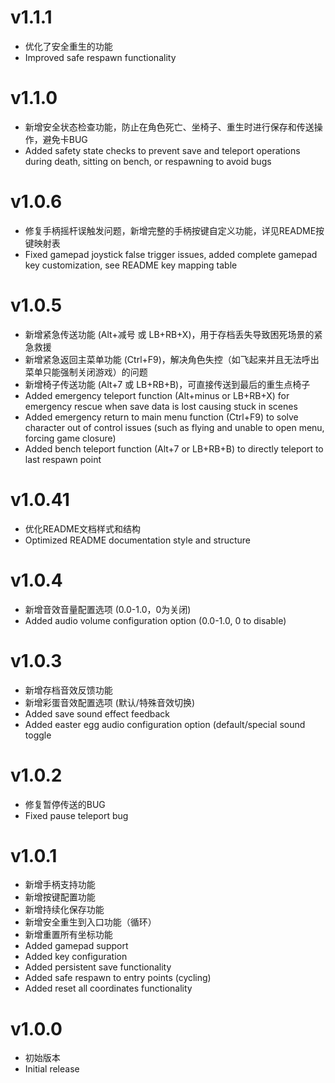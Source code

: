# v1.1.1
* 优化了安全重生的功能
* Improved safe respawn functionality

# v1.1.0
* 新增安全状态检查功能，防止在角色死亡、坐椅子、重生时进行保存和传送操作，避免卡BUG
* Added safety state checks to prevent save and teleport operations during death, sitting on bench, or respawning to avoid bugs

# v1.0.6
* 修复手柄摇杆误触发问题，新增完整的手柄按键自定义功能，详见README按键映射表
* Fixed gamepad joystick false trigger issues, added complete gamepad key customization, see README key mapping table

# v1.0.5
* 新增紧急传送功能 (Alt+减号 或 LB+RB+X)，用于存档丢失导致困死场景的紧急救援
* 新增紧急返回主菜单功能 (Ctrl+F9)，解决角色失控（如飞起来并且无法呼出菜单只能强制关闭游戏）的问题
* 新增椅子传送功能 (Alt+7 或 LB+RB+B)，可直接传送到最后的重生点椅子
* Added emergency teleport function (Alt+minus or LB+RB+X) for emergency rescue when save data is lost causing stuck in scenes
* Added emergency return to main menu function (Ctrl+F9) to solve character out of control issues (such as flying and unable to open menu, forcing game closure)
* Added bench teleport function (Alt+7 or LB+RB+B) to directly teleport to last respawn point

# v1.0.41
* 优化README文档样式和结构
* Optimized README documentation style and structure

# v1.0.4
* 新增音效音量配置选项 (0.0-1.0，0为关闭)
* Added audio volume configuration option (0.0-1.0, 0 to disable)

# v1.0.3
* 新增存档音效反馈功能
* 新增彩蛋音效配置选项 (默认/特殊音效切换)
* Added save sound effect feedback
* Added easter egg audio configuration option (default/special sound toggle

# v1.0.2
* 修复暂停传送的BUG
* Fixed pause teleport bug

# v1.0.1
* 新增手柄支持功能
* 新增按键配置功能
* 新增持续化保存功能
* 新增安全重生到入口功能（循环）
* 新增重置所有坐标功能
* Added gamepad support
* Added key configuration
* Added persistent save functionality
* Added safe respawn to entry points (cycling)
* Added reset all coordinates functionality

# v1.0.0
* 初始版本
* Initial release
